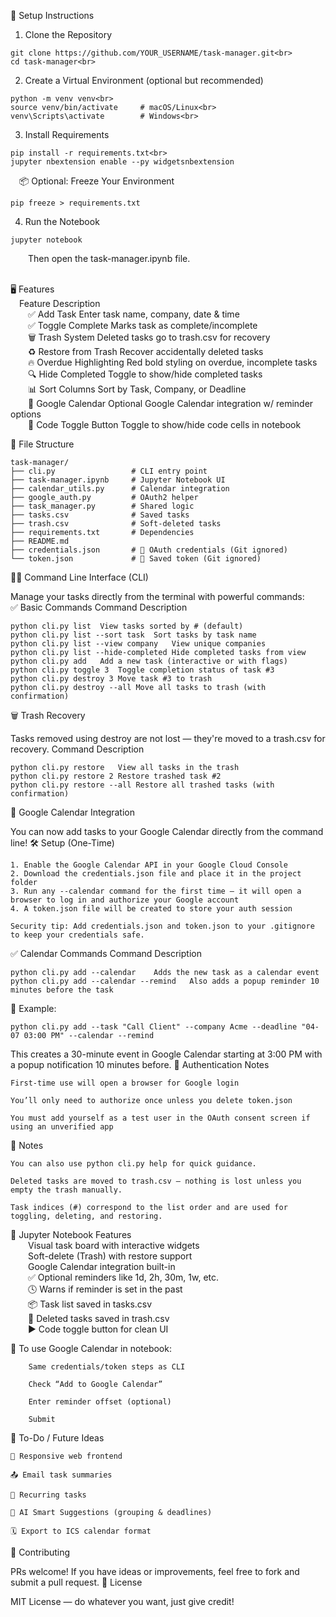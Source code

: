 🚀 Setup Instructions
1. Clone the Repository
```
git clone https://github.com/YOUR_USERNAME/task-manager.git<br>
cd task-manager<br>
```
2. Create a Virtual Environment (optional but recommended)
```
python -m venv venv<br>
source venv/bin/activate     # macOS/Linux<br>
venv\Scripts\activate        # Windows<br>
```
3. Install Requirements
```
pip install -r requirements.txt<br>
jupyter nbextension enable --py widgetsnbextension
```

&emsp;📦 Optional: Freeze Your Environment
```
pip freeze > requirements.txt
```
4. Run the Notebook
```
jupyter notebook
```
&emsp;&emsp;Then open the task-manager.ipynb file.<br><br>

🖥 Features<br>
&emsp;Feature	Description<br>
&emsp;&emsp;✅ Add Task	Enter task name, company, date & time<br>
&emsp;&emsp;✅ Toggle Complete	Marks task as complete/incomplete<br>
&emsp;&emsp;🗑️ Trash System	Deleted tasks go to trash.csv for recovery<br>
&emsp;&emsp;♻️ Restore from Trash	Recover accidentally deleted tasks<br>
&emsp;&emsp;🔥 Overdue Highlighting	Red bold styling on overdue, incomplete tasks<br>
&emsp;&emsp;🔍 Hide Completed	Toggle to show/hide completed tasks<br>
&emsp;&emsp;📊 Sort Columns	Sort by Task, Company, or Deadline<br>
&emsp;&emsp;📅 Google Calendar	Optional Google Calendar integration w/ reminder options<br>
&emsp;&emsp;🤫 Code Toggle Button	Toggle to show/hide code cells in notebook<br>

📂 File Structure
```
task-manager/
├── cli.py                 # CLI entry point
├── task-manager.ipynb     # Jupyter Notebook UI
├── calendar_utils.py      # Calendar integration
├── google_auth.py         # OAuth2 helper
├── task_manager.py        # Shared logic
├── tasks.csv              # Saved tasks
├── trash.csv              # Soft-deleted tasks
├── requirements.txt       # Dependencies
├── README.md
├── credentials.json       # 🔐 OAuth credentials (Git ignored)
└── token.json             # 🔐 Saved token (Git ignored)

```

🧑‍💻 Command Line Interface (CLI)

Manage your tasks directly from the terminal with powerful commands:<br>
✅ Basic Commands
Command	Description
```
python cli.py list	View tasks sorted by # (default)
python cli.py list --sort task	Sort tasks by task name
python cli.py list --view company	View unique companies
python cli.py list --hide-completed	Hide completed tasks from view
python cli.py add	Add a new task (interactive or with flags)
python cli.py toggle 3	Toggle completion status of task #3
python cli.py destroy 3	Move task #3 to trash
python cli.py destroy --all	Move all tasks to trash (with confirmation)
```
🗑️ Trash Recovery

Tasks removed using destroy are not lost — they're moved to a trash.csv for recovery.
Command	Description
```
python cli.py restore	View all tasks in the trash
python cli.py restore 2	Restore trashed task #2
python cli.py restore --all	Restore all trashed tasks (with confirmation)
```

📆 Google Calendar Integration

You can now add tasks to your Google Calendar directly from the command line!
🛠️ Setup (One-Time)

    1. Enable the Google Calendar API in your Google Cloud Console
	2. Download the credentials.json file and place it in the project folder
	3. Run any --calendar command for the first time — it will open a browser to log in and authorize your Google account
	4. A token.json file will be created to store your auth session

    Security tip: Add credentials.json and token.json to your .gitignore to keep your credentials safe.

✅ Calendar Commands
Command	Description
```
python cli.py add --calendar	Adds the new task as a calendar event
python cli.py add --calendar --remind	Also adds a popup reminder 10 minutes before the task
```
📌 Example:
```
python cli.py add --task "Call Client" --company Acme --deadline "04-07 03:00 PM" --calendar --remind
```
This creates a 30-minute event in Google Calendar starting at 3:00 PM with a popup notification 10 minutes before.
🔐 Authentication Notes

    First-time use will open a browser for Google login

    You’ll only need to authorize once unless you delete token.json

    You must add yourself as a test user in the OAuth consent screen if using an unverified app

📌 Notes

    You can also use python cli.py help for quick guidance.

    Deleted tasks are moved to trash.csv — nothing is lost unless you empty the trash manually.

    Task indices (#) correspond to the list order and are used for toggling, deleting, and restoring.
    
 📓 Jupyter Notebook Features<br>
&emsp;&emsp;Visual task board with interactive widgets<br>
&emsp;&emsp;Soft-delete (Trash) with restore support<br>
&emsp;&emsp;Google Calendar integration built-in<br>
&emsp;&emsp;✅ Optional reminders like 1d, 2h, 30m, 1w, etc.<br>
&emsp;&emsp;🕓 Warns if reminder is set in the past<br>
&emsp;&emsp;📦 Task list saved in tasks.csv<br>
&emsp;&emsp;💾 Deleted tasks saved in trash.csv<br>
&emsp;&emsp;▶️ Code toggle button for clean UI<br>


📌 To use Google Calendar in notebook:
```
    Same credentials/token steps as CLI

    Check “Add to Google Calendar”

    Enter reminder offset (optional)

    Submit
```
📌 To-Do / Future Ideas
```
📱 Responsive web frontend

📤 Email task summaries

🔁 Recurring tasks

🧠 AI Smart Suggestions (grouping & deadlines)

🗓️ Export to ICS calendar format
```
🤝 Contributing

PRs welcome! If you have ideas or improvements, feel free to fork and submit a pull request.
📄 License

MIT License — do whatever you want, just give credit!
